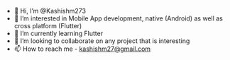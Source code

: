 - 👋 Hi, I’m @Kashishm273
- 👀 I’m interested in Mobile App development, native (Android) as well as cross platform (Flutter)
- 🌱 I’m currently learning Flutter 
- 💞️ I’m looking to collaborate on any project that is interesting
- 📫 How to reach me - kashishm27@gmail.com

<!---
Kashishm273/Kashishm273 is a ✨ special ✨ repository because its `README.md` (this file) appears on your GitHub profile.
You can click the Preview link to take a look at your changes.
--->
